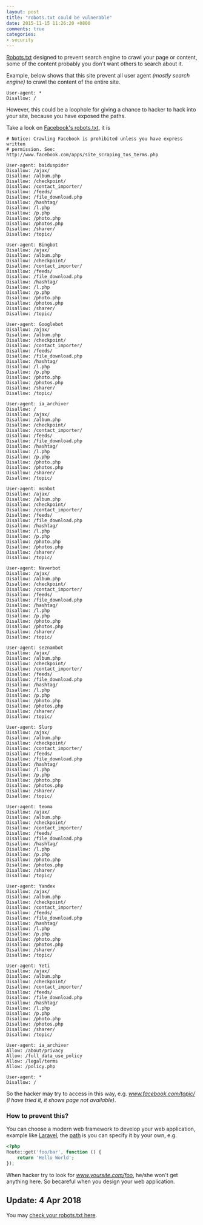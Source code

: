 ```yaml
---
layout: post
title: "robots.txt could be vulnerable"
date: 2015-11-15 11:26:20 +0800
comments: true
categories: 
- security
---
```


[Robots.txt](http://www.robotstxt.org/) designed to prevent search engine to crawl your page or content, some of the content probably you don't want others to search about it.

Example, below shows that this site prevent all user agent _(mostly search engine)_ to crawl the content of the entire site.

```
User-agent: *
Disallow: /
```

However, this could be a loophole for giving a chance to hacker to hack into your site, because you have exposed the paths.

Take a look on [Facebook's robots.txt](https://www.facebook.com/robots.txt), it is

```
# Notice: Crawling Facebook is prohibited unless you have express written
# permission. See: http://www.facebook.com/apps/site_scraping_tos_terms.php

User-agent: baiduspider
Disallow: /ajax/
Disallow: /album.php
Disallow: /checkpoint/
Disallow: /contact_importer/
Disallow: /feeds/
Disallow: /file_download.php
Disallow: /hashtag/
Disallow: /l.php
Disallow: /p.php
Disallow: /photo.php
Disallow: /photos.php
Disallow: /sharer/
Disallow: /topic/

User-agent: Bingbot
Disallow: /ajax/
Disallow: /album.php
Disallow: /checkpoint/
Disallow: /contact_importer/
Disallow: /feeds/
Disallow: /file_download.php
Disallow: /hashtag/
Disallow: /l.php
Disallow: /p.php
Disallow: /photo.php
Disallow: /photos.php
Disallow: /sharer/
Disallow: /topic/

User-agent: Googlebot
Disallow: /ajax/
Disallow: /album.php
Disallow: /checkpoint/
Disallow: /contact_importer/
Disallow: /feeds/
Disallow: /file_download.php
Disallow: /hashtag/
Disallow: /l.php
Disallow: /p.php
Disallow: /photo.php
Disallow: /photos.php
Disallow: /sharer/
Disallow: /topic/

User-agent: ia_archiver
Disallow: /
Disallow: /ajax/
Disallow: /album.php
Disallow: /checkpoint/
Disallow: /contact_importer/
Disallow: /feeds/
Disallow: /file_download.php
Disallow: /hashtag/
Disallow: /l.php
Disallow: /p.php
Disallow: /photo.php
Disallow: /photos.php
Disallow: /sharer/
Disallow: /topic/

User-agent: msnbot
Disallow: /ajax/
Disallow: /album.php
Disallow: /checkpoint/
Disallow: /contact_importer/
Disallow: /feeds/
Disallow: /file_download.php
Disallow: /hashtag/
Disallow: /l.php
Disallow: /p.php
Disallow: /photo.php
Disallow: /photos.php
Disallow: /sharer/
Disallow: /topic/

User-agent: Naverbot
Disallow: /ajax/
Disallow: /album.php
Disallow: /checkpoint/
Disallow: /contact_importer/
Disallow: /feeds/
Disallow: /file_download.php
Disallow: /hashtag/
Disallow: /l.php
Disallow: /p.php
Disallow: /photo.php
Disallow: /photos.php
Disallow: /sharer/
Disallow: /topic/

User-agent: seznambot
Disallow: /ajax/
Disallow: /album.php
Disallow: /checkpoint/
Disallow: /contact_importer/
Disallow: /feeds/
Disallow: /file_download.php
Disallow: /hashtag/
Disallow: /l.php
Disallow: /p.php
Disallow: /photo.php
Disallow: /photos.php
Disallow: /sharer/
Disallow: /topic/

User-agent: Slurp
Disallow: /ajax/
Disallow: /album.php
Disallow: /checkpoint/
Disallow: /contact_importer/
Disallow: /feeds/
Disallow: /file_download.php
Disallow: /hashtag/
Disallow: /l.php
Disallow: /p.php
Disallow: /photo.php
Disallow: /photos.php
Disallow: /sharer/
Disallow: /topic/

User-agent: teoma
Disallow: /ajax/
Disallow: /album.php
Disallow: /checkpoint/
Disallow: /contact_importer/
Disallow: /feeds/
Disallow: /file_download.php
Disallow: /hashtag/
Disallow: /l.php
Disallow: /p.php
Disallow: /photo.php
Disallow: /photos.php
Disallow: /sharer/
Disallow: /topic/

User-agent: Yandex
Disallow: /ajax/
Disallow: /album.php
Disallow: /checkpoint/
Disallow: /contact_importer/
Disallow: /feeds/
Disallow: /file_download.php
Disallow: /hashtag/
Disallow: /l.php
Disallow: /p.php
Disallow: /photo.php
Disallow: /photos.php
Disallow: /sharer/
Disallow: /topic/

User-agent: Yeti
Disallow: /ajax/
Disallow: /album.php
Disallow: /checkpoint/
Disallow: /contact_importer/
Disallow: /feeds/
Disallow: /file_download.php
Disallow: /hashtag/
Disallow: /l.php
Disallow: /p.php
Disallow: /photo.php
Disallow: /photos.php
Disallow: /sharer/
Disallow: /topic/

User-agent: ia_archiver
Allow: /about/privacy
Allow: /full_data_use_policy
Allow: /legal/terms
Allow: /policy.php

User-agent: *
Disallow: /
```

So the hacker may try to access in this way, e.g. _www.facebook.com/topic/_ _(I have tried it, it shows page not available)_.

### How to prevent this?

You can choose a modern web framework to develop your web application, example like [Laravel](http://laravel.com/), the [path](http://laravel.com/docs/5.1/routing) is you can specify it by your own, e.g.

```php
<?php
Route::get('foo/bar', function () {
    return 'Hello World';
});
```

When hacker try to look for _www.yoursite.com/foo_, he/she won't get anything here. So becareful when you design your web application.

## Update: 4 Apr 2018

You may [check your robots.txt here](https://www.websiteplanet.com/webtools/robots-txt).
